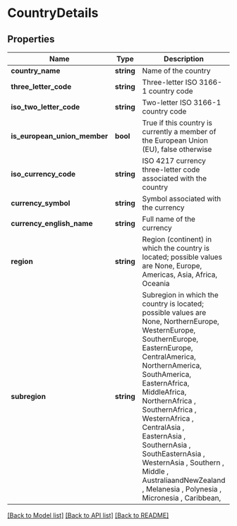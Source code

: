 # CountryDetails

## Properties
Name | Type | Description | Notes
------------ | ------------- | ------------- | -------------
**country_name** | **string** | Name of the country | [optional] 
**three_letter_code** | **string** | Three-letter ISO 3166-1 country code | [optional] 
**iso_two_letter_code** | **string** | Two-letter ISO 3166-1 country code | [optional] 
**is_european_union_member** | **bool** | True if this country is currently a member of the European Union (EU), false otherwise | [optional] 
**iso_currency_code** | **string** | ISO 4217 currency three-letter code associated with the country | [optional] 
**currency_symbol** | **string** | Symbol associated with the currency | [optional] 
**currency_english_name** | **string** | Full name of the currency | [optional] 
**region** | **string** | Region (continent) in which the country is located; possible values are None, Europe, Americas, Asia, Africa, Oceania | [optional] 
**subregion** | **string** | Subregion in which the country is located; possible values are None, NorthernEurope, WesternEurope, SouthernEurope, EasternEurope, CentralAmerica, NorthernAmerica, SouthAmerica, EasternAfrica, MiddleAfrica, NorthernAfrica , SouthernAfrica , WesternAfrica , CentralAsia , EasternAsia , SouthernAsia , SouthEasternAsia , WesternAsia , Southern , Middle , AustraliaandNewZealand , Melanesia , Polynesia , Micronesia , Caribbean, | [optional] 

[[Back to Model list]](../README.md#documentation-for-models) [[Back to API list]](../README.md#documentation-for-api-endpoints) [[Back to README]](../README.md)


